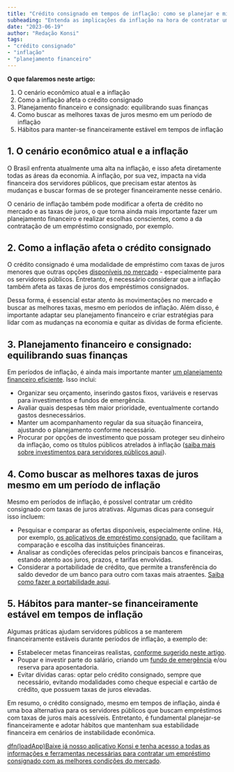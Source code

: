 ```yaml
---
title: "Crédito consignado em tempos de inflação: como se planejar e mitigar riscos"
subheading: "Entenda as implicações da inflação na hora de contratar um empréstimo consignado e saiba como se planejar para manter sua saúde financeira"
date: "2023-06-19"
author: "Redação Konsi"
tags:
- "crédito consignado"
- "inflação"
- "planejamento financeiro"
---
```


**O que falaremos neste artigo:**

1. O cenário econômico atual e a inflação
2. Como a inflação afeta o crédito consignado
3. Planejamento financeiro e consignado: equilibrando suas finanças
4. Como buscar as melhores taxas de juros mesmo em um período de inflação
5. Hábitos para manter-se financeiramente estável em tempos de inflação

## 1. O cenário econômico atual e a inflação

O Brasil enfrenta atualmente uma alta na inflação, e isso afeta diretamente todas as áreas da economia. A inflação, por sua vez, impacta na vida financeira dos servidores públicos, que precisam estar atentos às mudanças e buscar formas de se proteger financeiramente nesse cenário.

O cenário de inflação também pode modificar a oferta de crédito no mercado e as taxas de juros, o que torna ainda mais importante fazer um planejamento financeiro e realizar escolhas conscientes, como a da contratação de um empréstimo consignado, por exemplo.

## 2. Como a inflação afeta o crédito consignado

O crédito consignado é uma modalidade de empréstimo com taxas de juros menores que outras opções [disponíveis no mercado](https://konsi.com.br/postagens/5-motivos-para-escolher-o-credito-consignado-publico.md) - especialmente para os servidores públicos. Entretanto, é necessário considerar que a inflação também afeta as taxas de juros dos empréstimos consignados.

Dessa forma, é essencial estar atento às movimentações no mercado e buscar as melhores taxas, mesmo em períodos de inflação. Além disso, é importante adaptar seu planejamento financeiro e criar estratégias para lidar com as mudanças na economia e quitar as dívidas de forma eficiente.

## 3. Planejamento financeiro e consignado: equilibrando suas finanças

Em períodos de inflação, é ainda mais importante manter [um planejamento financeiro eficiente](https://konsi.com.br/postagens/como-criar-e-seguir-um-oramento-financeiro-pessoal-para-servidores-pblicos.md). Isso inclui:

- Organizar seu orçamento, inserindo gastos fixos, variáveis e reservas para investimentos e fundos de emergência.
- Avaliar quais despesas têm maior prioridade, eventualmente cortando gastos desnecessários.
- Manter um acompanhamento regular da sua situação financeira, ajustando o planejamento conforme necessário.
- Procurar por opções de investimento que possam proteger seu dinheiro da inflação, como os títulos públicos atrelados à inflação ([saiba mais sobre investimentos para servidores públicos aqui](https://konsi.com.br/postagens/investimento-para-servidores-pblicos-conhecendo-as-melhores-opes.md)).

## 4. Como buscar as melhores taxas de juros mesmo em um período de inflação

Mesmo em períodos de inflação, é possível contratar um crédito consignado com taxas de juros atrativas. Algumas dicas para conseguir isso incluem:

- Pesquisar e comparar as ofertas disponíveis, especialmente online. Há, por exemplo, [os aplicativos de empréstimo consignado](https://konsi.com.br/postagens/aplicativo-de-emprestimo.md), que facilitam a comparação e escolha das instituições financeiras.
- Analisar as condições oferecidas pelos principais bancos e financeiras, estando atento aos juros, prazos, e tarifas envolvidas.
- Considerar a portabilidade de crédito, que permite a transferência do saldo devedor de um banco para outro com taxas mais atraentes. [Saiba como fazer a portabilidade aqui](https://konsi.com.br/postagens/como-fazer-a-portabilidade-de-crdito-consignado-passo-a-passo.md).

## 5. Hábitos para manter-se financeiramente estável em tempos de inflação

Algumas práticas ajudam servidores públicos a se manterem financeiramente estáveis durante períodos de inflação, a exemplo de:

- Estabelecer metas financeiras realistas, [conforme sugerido neste artigo](https://konsi.com.br/postagens/como-elaborar-metas-financeiras-realistas-para-servidores-pblicos.md).
- Poupar e investir parte do salário, criando um [fundo de emergência](https://konsi.com.br/postagens/a-importncia-da-reserva-de-emergncia-e-como-constru-la-com-inteligncia-financeira.md) e/ou reserva para aposentadoria.
- Evitar dívidas caras: optar pelo crédito consignado, sempre que necessário, evitando modalidades como cheque especial e cartão de crédito, que possuem taxas de juros elevadas.

Em resumo, o crédito consignado, mesmo em tempos de inflação, ainda é uma boa alternativa para os servidores públicos que buscam empréstimos com taxas de juros mais acessíveis. Entretanto, é fundamental planejar-se financeiramente e adotar hábitos que mantenham sua estabilidade financeira em cenários de instabilidade econômica.

[dfn(loadApp)Baixe já nosso aplicativo Konsi e tenha acesso a todas as informações e ferramentas necessárias para contratar um empréstimo consignado com as melhores condições do mercado](https://konsi.com.br/download).